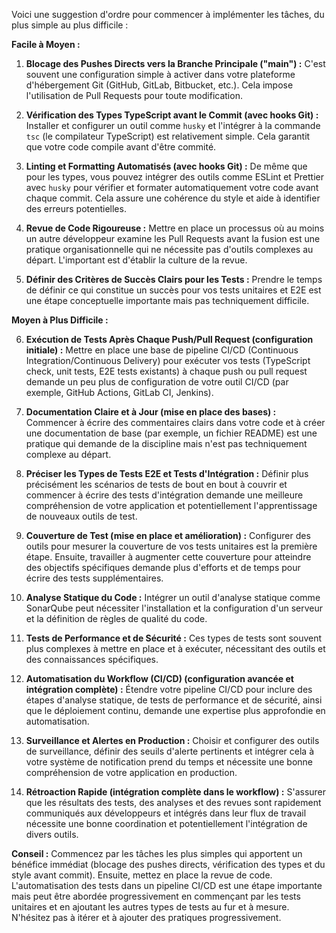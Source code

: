 Voici une suggestion d'ordre pour commencer à implémenter les tâches, du plus simple au plus difficile :

**Facile à Moyen :**

1.  **Blocage des Pushes Directs vers la Branche Principale ("main") :** C'est souvent une configuration simple à activer dans votre plateforme d'hébergement Git (GitHub, GitLab, Bitbucket, etc.). Cela impose l'utilisation de Pull Requests pour toute modification.

2.  **Vérification des Types TypeScript avant le Commit (avec hooks Git) :** Installer et configurer un outil comme `husky` et l'intégrer à la commande `tsc` (le compilateur TypeScript) est relativement simple. Cela garantit que votre code compile avant d'être commité.

3.  **Linting et Formatting Automatisés (avec hooks Git) :** De même que pour les types, vous pouvez intégrer des outils comme ESLint et Prettier avec `husky` pour vérifier et formater automatiquement votre code avant chaque commit. Cela assure une cohérence du style et aide à identifier des erreurs potentielles.

4.  **Revue de Code Rigoureuse :** Mettre en place un processus où au moins un autre développeur examine les Pull Requests avant la fusion est une pratique organisationnelle qui ne nécessite pas d'outils complexes au départ. L'important est d'établir la culture de la revue.

5.  **Définir des Critères de Succès Clairs pour les Tests :** Prendre le temps de définir ce qui constitue un succès pour vos tests unitaires et E2E est une étape conceptuelle importante mais pas techniquement difficile.

**Moyen à Plus Difficile :**

6.  **Exécution de Tests Après Chaque Push/Pull Request (configuration initiale) :** Mettre en place une base de pipeline CI/CD (Continuous Integration/Continuous Delivery) pour exécuter vos tests (TypeScript check, unit tests, E2E tests existants) à chaque push ou pull request demande un peu plus de configuration de votre outil CI/CD (par exemple, GitHub Actions, GitLab CI, Jenkins).

7.  **Documentation Claire et à Jour (mise en place des bases) :** Commencer à écrire des commentaires clairs dans votre code et à créer une documentation de base (par exemple, un fichier README) est une pratique qui demande de la discipline mais n'est pas techniquement complexe au départ.

8.  **Préciser les Types de Tests E2E et Tests d'Intégration :** Définir plus précisément les scénarios de tests de bout en bout à couvrir et commencer à écrire des tests d'intégration demande une meilleure compréhension de votre application et potentiellement l'apprentissage de nouveaux outils de test.

9.  **Couverture de Test (mise en place et amélioration) :** Configurer des outils pour mesurer la couverture de vos tests unitaires est la première étape. Ensuite, travailler à augmenter cette couverture pour atteindre des objectifs spécifiques demande plus d'efforts et de temps pour écrire des tests supplémentaires.

10. **Analyse Statique du Code :** Intégrer un outil d'analyse statique comme SonarQube peut nécessiter l'installation et la configuration d'un serveur et la définition de règles de qualité du code.

11. **Tests de Performance et de Sécurité :** Ces types de tests sont souvent plus complexes à mettre en place et à exécuter, nécessitant des outils et des connaissances spécifiques.

12. **Automatisation du Workflow (CI/CD) (configuration avancée et intégration complète) :** Étendre votre pipeline CI/CD pour inclure des étapes d'analyse statique, de tests de performance et de sécurité, ainsi que le déploiement continu, demande une expertise plus approfondie en automatisation.

13. **Surveillance et Alertes en Production :** Choisir et configurer des outils de surveillance, définir des seuils d'alerte pertinents et intégrer cela à votre système de notification prend du temps et nécessite une bonne compréhension de votre application en production.

14. **Rétroaction Rapide (intégration complète dans le workflow) :** S'assurer que les résultats des tests, des analyses et des revues sont rapidement communiqués aux développeurs et intégrés dans leur flux de travail nécessite une bonne coordination et potentiellement l'intégration de divers outils.

**Conseil :** Commencez par les tâches les plus simples qui apportent un bénéfice immédiat (blocage des pushes directs, vérification des types et du style avant commit). Ensuite, mettez en place la revue de code. L'automatisation des tests dans un pipeline CI/CD est une étape importante mais peut être abordée progressivement en commençant par les tests unitaires et en ajoutant les autres types de tests au fur et à mesure. N'hésitez pas à itérer et à ajouter des pratiques progressivement.
